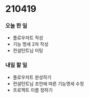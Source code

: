 # 210419

### 오늘 한 일

- 플로우차트 작성
- 기능 명세 2차 작성
- 컨설턴트님 미팅



### 내일 할 일

- 플로우차트 완성하기
- 컨설턴트님 조언에 따른 기능명세 수정
- 프로젝트 이름 정하기
